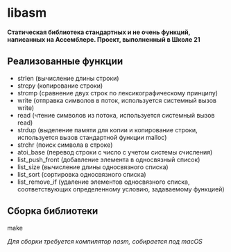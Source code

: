 # libasm

**Статическая библиотека стандартных и не очень функций, написанных на Ассемблере. Проект, выполненный в Школе 21**

## Реализованные функции

- strlen (вычисление длины строки)
- strcpy (копирование строки)
- strcmp (сравнение двух строк по лексикографическому принципу)
- write (отправка символов в поток, используется системный вызов write)
- read (чтение символов из потока, используется системный вызов read)
- strdup (выделение памяти для копии и копирование строки, используется вызов стандартной функции malloc)
- strchr (поиск символа в строке)
- atoi_base (перевод строки с число с учетом системы счисления)
- list_push_front (добавление элемента в односвязный список)
- list_size (вычисление длины односвязного списка)
- list_sort (сортировка односвязного списка)
- list_remove_if (удаление элементов односвязного списка, соответствующих определенному условию, задаваемому функцией)

## Сборка библиотеки

make

*Для сборки требуется компилятор nasm, собирается под macOS*
